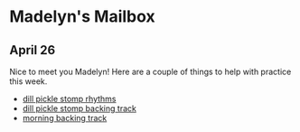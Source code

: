# Madelyn's Mailbox

## April 26

Nice to meet you Madelyn! Here are a couple of things to help with practice this week.

- [dill pickle stomp rhythms](./dill.mp3)
- [dill pickle stomp backing track](./backing.mp3)
- [morning backing track](./morning.mp3)

